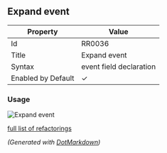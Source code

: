 ## Expand event

| Property           | Value                   |
| ------------------ | ----------------------- |
| Id                 | RR0036                  |
| Title              | Expand event            |
| Syntax             | event field declaration |
| Enabled by Default | &#x2713;                |

### Usage

![Expand event](../../images/refactorings/ExpandEvent.png)

[full list of refactorings](Refactorings.md)

*\(Generated with [DotMarkdown](http://github.com/JosefPihrt/DotMarkdown)\)*
